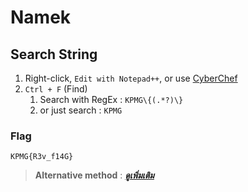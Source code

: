 # Namek

## Search String
1. Right-click, `Edit with Notepad++`, or use [CyberChef](https://gchq.github.io/CyberChef/)
2. `Ctrl + F` (Find)
    1. Search with RegEx : `KPMG\{(.*?)\}`
    2. or just search : `KPMG`

### Flag
```
KPMG{R3v_f14G}
```

> **Alternative method** : [***ดูเพิ่มเติม***](https://medium.com/@PlyNatwara/namek-writeups-kpmg-cyber-security-challenge-2021-6408ea50ba99)
